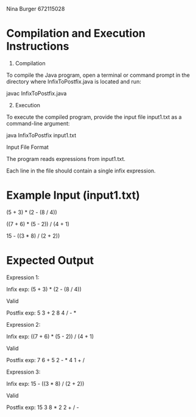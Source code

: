 Nina Burger 672115028

# Compilation and Execution Instructions

1. Compilation

To compile the Java program, open a terminal or command prompt in the directory where InfixToPostfix.java is located and run:

javac InfixToPostfix.java

2. Execution

To execute the compiled program, provide the input file input1.txt as a command-line argument:

java InfixToPostfix input1.txt

Input File Format

The program reads expressions from input1.txt.

Each line in the file should contain a single infix expression.

# Example Input (input1.txt)

(5 + 3) * (2 - (8 / 4))

((7 + 6) * (5 - 2)) / (4 + 1)

15 - ((3 * 8) / (2 + 2))

# Expected Output

Expression 1:

Infix exp: (5 + 3) * (2 - (8 / 4))

Valid

Postfix exp: 5 3 + 2 8 4 / - *

Expression 2:

Infix exp: ((7 + 6) * (5 - 2)) / (4 + 1)

Valid

Postfix exp: 7 6 + 5 2 - * 4 1 + /

Expression 3:

Infix exp: 15 - ((3 * 8) / (2 + 2))

Valid

Postfix exp: 15 3 8 * 2 2 + / -

